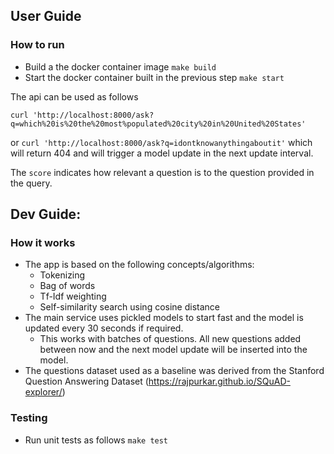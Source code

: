 ## User Guide

### How to run

* Build a the docker container image `make build`
* Start the docker container built in the previous step `make start`

The api can be used as follows 

`curl 'http://localhost:8000/ask?q=which%20is%20the%20most%populated%20city%20in%20United%20States'`

or `curl 'http://localhost:8000/ask?q=idontknowanythingaboutit'` which will return 404 and will trigger a model update in the next update interval.

The `score` indicates how relevant a question is to the question provided in the query.

## Dev Guide:

### How it works

* The app is based on the following concepts/algorithms:
    * Tokenizing
    * Bag of words
    * Tf-Idf weighting
    * Self-similarity search using cosine distance
* The main service uses pickled models to start fast and the model is updated every 30 seconds if required.
    * This works with batches of questions. All new questions added between now and the next model update will be inserted into the model.
* The questions dataset used as a baseline was derived from the Stanford Question Answering Dataset (https://rajpurkar.github.io/SQuAD-explorer/)

### Testing

* Run unit tests as follows `make test`
